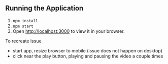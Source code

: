 ## Running the Application

1. `npm install`
2. `npm start`
3. Open [http://localhost:3000](http://localhost:3000) to view it in your browser.

To recreate issue

- start app, resize browser to mobile (issue does not happen on desktop)
- click near the play button, playing and pausing the video a couple times
